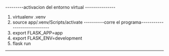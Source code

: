 ---------activacion del entorno virtual ---------------
1. virtualenv .venv
2. source app/.venv/Scripts/activate
----------corre el programa-----------------------------
3. export FLASK_APP=app
4. export FLASK_ENV=development
5. flask run
---------------------------------------
